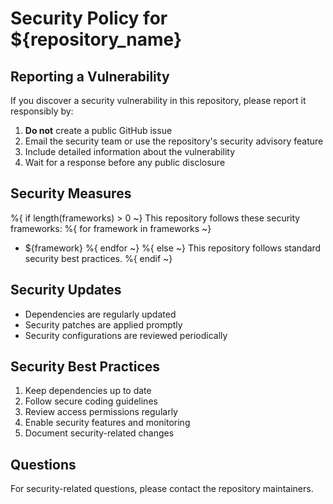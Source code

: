 # Security Policy for ${repository_name}

## Reporting a Vulnerability

If you discover a security vulnerability in this repository, please report it responsibly by:

1. **Do not** create a public GitHub issue
2. Email the security team or use the repository's security advisory feature
3. Include detailed information about the vulnerability
4. Wait for a response before any public disclosure

## Security Measures

%{ if length(frameworks) > 0 ~}
This repository follows these security frameworks:
%{ for framework in frameworks ~}
- ${framework}
%{ endfor ~}
%{ else ~}
This repository follows standard security best practices.
%{ endif ~}

## Security Updates

- Dependencies are regularly updated
- Security patches are applied promptly
- Security configurations are reviewed periodically

## Security Best Practices

1. Keep dependencies up to date
2. Follow secure coding guidelines
3. Review access permissions regularly
4. Enable security features and monitoring
5. Document security-related changes

## Questions

For security-related questions, please contact the repository maintainers.